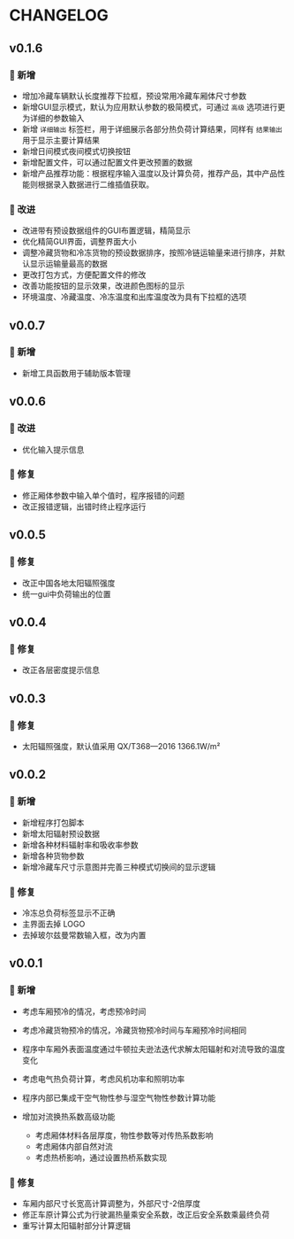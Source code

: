 <!--
 *  =======================================================================
 *  ·······································································
 *  ·······································································
 *  ····Y88b···d88P················888b·····d888·d8b·······················
 *  ·····Y88b·d88P·················8888b···d8888·Y8P·······················
 *  ······Y88o88P··················88888b·d88888···························
 *  ·······Y888P··8888b···88888b···888Y88888P888·888·88888b·····d88b·······
 *  ········888······"88b·888·"88b·888·Y888P·888·888·888·"88b·d88P"88b·····
 *  ········888···d888888·888··888·888··Y8P··888·888·888··888·888··888·····
 *  ········888··888··888·888··888·888···"···888·888·888··888·Y88b·888·····
 *  ········888··"Y888888·888··888·888·······888·888·888··888··"Y88888·····
 *  ·······························································888·····
 *  ··························································Y8b·d88P·····
 *  ···························································"Y88P"······
 *  ·······································································
 *  =======================================================================
 * 
 *  -----------------------------------------------------------------------
 * Author       : 焱铭
 * Date         : 2025-04-24 12:33:13 +0800
 * LastEditTime : 2025-05-23 20:18:07 +0800
 * Github       : https://github.com/YanMing-lxb/
 * FilePath     : /RefrTruck-HeatLoad-Solver/CHANGELOG.md
 * Description  : 
 *  -----------------------------------------------------------------------
 -->

# CHANGELOG

<!-- ### 新增功能
- 添加了对新文件格式的支持。
- 增加了自动保存功能，防止数据丢失。

### 改进
- 优化了代码结构，提升了运行效率。
- 改进了用户界面，使其更加直观易用。

### 修复
- 修复了在特定情况下程序崩溃的问题。
- 修正了若干已知的bug。

### 其他
- 新增 CHANGELOG.md 文件，用于记录版本更新日志。
 -->

## v0.1.6

### 🎉 新增

- 增加冷藏车辆默认长度推荐下拉框，预设常用冷藏车厢体尺寸参数
- 新增GUI显示模式，默认为应用默认参数的极简模式，可通过 `高级` 选项进行更为详细的参数输入
- 新增 `详细输出` 标签栏，用于详细展示各部分热负荷计算结果，同样有 `结果输出` 用于显示主要计算结果
- 新增日间模式夜间模式切换按钮
- 新增配置文件，可以通过配置文件更改预置的数据
- 新增产品推荐功能：根据程序输入温度以及计算负荷，推荐产品，其中产品性能则根据录入数据进行二维插值获取。

### 🌟 改进

- 改进带有预设数据组件的GUI布置逻辑，精简显示
- 优化精简GUI界面，调整界面大小
- 调整冷藏货物和冷冻货物的预设数据排序，按照冷链运输量来进行排序，并默认显示运输量最高的数据
- 更改打包方式，方便配置文件的修改
- 改善功能按钮的显示效果，改进颜色图标的显示
- 环境温度、冷藏温度、冷冻温度和出库温度改为具有下拉框的选项

## v0.0.7

### 🎉 新增

- 新增工具函数用于辅助版本管理

## v0.0.6

### 🌟 改进

- 优化输入提示信息

### 🐛 修复

- 修正厢体参数中输入单个值时，程序报错的问题
- 改正报错逻辑，出错时终止程序运行

## v0.0.5

### 🐛 修复

- 改正中国各地太阳辐照强度
- 统一gui中负荷输出的位置

## v0.0.4

### 🐛 修复

- 改正各层密度提示信息

## v0.0.3

### 🐛 修复

- 太阳辐照强度，默认值采用 QX/T368—2016 1366.1W/m²

## v0.0.2

### 🎉 新增

- 新增程序打包脚本
- 新增太阳辐射预设数据
- 新增各种材料辐射率和吸收率参数
- 新增各种货物参数
- 新增冷藏车尺寸示意图并完善三种模式切换间的显示逻辑

### 🐛 修复

- 冷冻总负荷标签显示不正确
- 主界面去掉 LOGO
- 去掉玻尔兹曼常数输入框，改为内置

## v0.0.1

### 🎉 新增

- 考虑车厢预冷的情况，考虑预冷时间
- 考虑冷藏货物预冷的情况，冷藏货物预冷时间与车厢预冷时间相同
- 程序中车厢外表面温度通过牛顿拉夫逊法迭代求解太阳辐射和对流导致的温度变化
- 考虑电气热负荷计算，考虑风机功率和照明功率
- 程序内部已集成干空气物性参与湿空气物性参数计算功能
- 增加对流换热系数高级功能

  - 考虑厢体材料各层厚度，物性参数等对传热系数影响
  - 考虑厢体内部自然对流
  - 考虑热桥影响，通过设置热桥系数实现

### 🐛 修复

- 车厢内部尺寸长宽高计算调整为，外部尺寸-2倍厚度
- 修正车原计算公式为行驶漏热量乘安全系数，改正后安全系数乘最终负荷
- 重写计算太阳辐射部分计算逻辑
